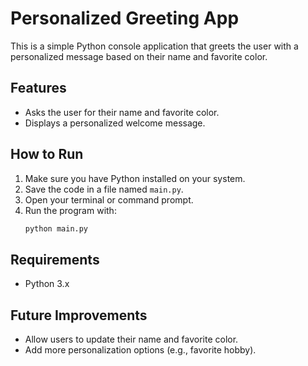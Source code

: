 # Personalized Greeting App

This is a simple Python console application that greets the user with a personalized message based on their name and favorite color.

## Features
- Asks the user for their name and favorite color.
- Displays a personalized welcome message.

## How to Run
1. Make sure you have Python installed on your system.
2. Save the code in a file named `main.py`.
3. Open your terminal or command prompt.
4. Run the program with:
   ```bash
   python main.py
   ```

## Requirements
- Python 3.x

## Future Improvements
- Allow users to update their name and favorite color.
- Add more personalization options (e.g., favorite hobby).